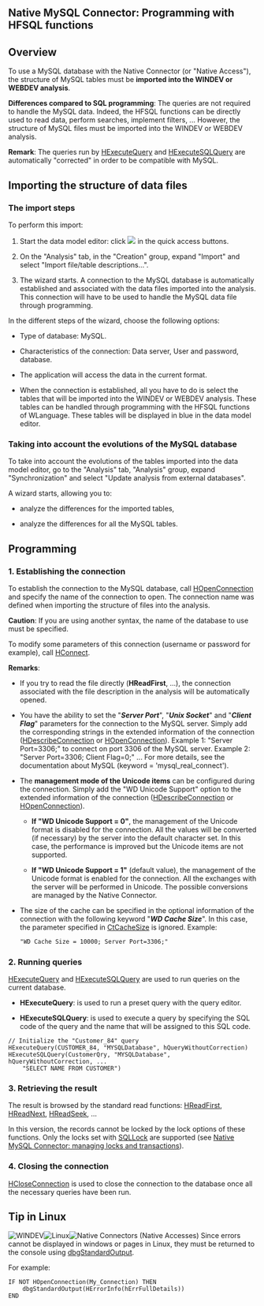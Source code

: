 


## Native MySQL Connector: Programming with HFSQL functions
			



<a name="NOTE1"></a>
<a name="NOTE1_1"></a>


## Overview
<a name="overview_ELTTEXTE000250"></a>
To use a MySQL database with the Native Connector (or "Native Access"), the structure of MySQL tables must be **imported into the WINDEV or WEBDEV analysis**.

**Differences compared to SQL programming**: The queries are not required to handle the MySQL data. Indeed, the HFSQL functions can be directly used to read data, perform searches, implement filters, ... However, the structure of MySQL files must be imported into the WINDEV or WEBDEV analysis.

**Remark**: The queries run by [HExecuteQuery](../WDLang4/3044080.md) and [HExecuteSQLQuery](../WDLang4/3044084.md) are automatically "corrected" in order to be compatible with MySQL.



<a name="NOTE2"></a>
<a name="NOTE2_1"></a>


## Importing the structure of data files
<a name="importing_the_structure_data_files_ELTTEXTE000280"></a>


### The import steps
<a name="the_import_steps_ELTPARAGRAPHE000030"></a>

To perform this import: 

1. Start the data model editor: click ![](https://doc.pcsoft.fr/en-US/images/image.awp?langid=3&name=Ico_Analyse.gif)
 in the quick access buttons.

2. On the "Analysis" tab, in the "Creation" group, expand "Import" and select "Import file/table descriptions...".

3. The wizard starts.  A connection to the MySQL database is automatically established and associated with the data files imported into the analysis. This connection will have to be used to handle the MySQL data file through programming.




In the different steps of the wizard, choose the following options:

- Type of database: MySQL. 

- Characteristics of the connection: Data server, User and password, database.  

- The application will access the data in the current format.

- When the connection is established, all you have to do is select the tables that will be imported into the WINDEV or WEBDEV analysis. These tables can be handled through programming with the HFSQL functions of WLanguage. These tables will be displayed in blue in the data model editor.



<a name="NOTE2_2"></a>


### Taking into account the evolutions of the MySQL database
<a name="taking_into_account_the_evolutions_the_mysql_database_ELTPARAGRAPHE000062"></a>

To take into account the evolutions of the tables imported into the data model editor, go to the "Analysis" tab, "Analysis" group, expand "Synchronization" and select "Update analysis from external databases".

A wizard starts, allowing you to:

- analyze the differences for the imported tables, 

- analyze the differences for all the MySQL tables.




<a name="NOTE3"></a>
<a name="NOTE3_1"></a>


## Programming
<a name="programming_ELTTEXTE000310"></a>


### 1. Establishing the connection
<a name="1_establishing_the_connection_ELTPARAGRAPHE000088"></a>

To establish the connection to the MySQL database, call [HOpenConnection](../WDLang4/3044107.md) and specify the name of the connection to open. The connection name was defined when importing the structure of files into the analysis.

**Caution**: If you are using another syntax, the name of the database to use must be specified.

To modify some parameters of this connection (username or password for example), call [HConnect](../WDLang4/3044263.md).

**Remarks**:

- If you try to read the file directly (**HReadFirst**, ...), the connection associated with the file description in the analysis will be automatically opened.

- You have the ability to set the "***Server Port***", "***Unix Socket***" and "***Client Flag***" parameters for the connection to the MySQL server. Simply add the corresponding strings in the extended information of the connection ([HDescribeConnection](../WDLang4/3044205.md) or [HOpenConnection](../WDLang4/3044107.md)).
	Example 1: "Server Port=3306;" to connect on port 3306 of the MySQL server.
	Example 2: "Server Port=3306; Client Flag=0;"
	...
	For more details, see the documentation about MySQL (keyword = 'mysql_real_connect').

- The **management mode of the Unicode items** can be configured during the connection. Simply add the "WD Unicode Support" option to the extended information of the connection ([HDescribeConnection](../WDLang4/3044205.md) or [HOpenConnection](../WDLang4/3044107.md)).

	- **If "WD Unicode Support = 0"**, the management of the Unicode format is disabled for the connection. All the values will be converted (if necessary) by the server into the default character set. In this case, the performance is improved but the Unicode items are not supported. 

	- **If "WD Unicode Support = 1"** (default value), the management of the Unicode format is enabled for the connection. All the exchanges with the server will be performed in Unicode. The possible conversions are managed by the Native Connector. 




- The size of the cache can be specified in the optional information of the connection with the following keyword "***WD Cache Size***". In this case, the parameter specified in [CtCacheSize](../Proprietes/2512027.md) is ignored. 
	Example:
	
	```txt
	"WD Cache Size = 10000; Server Port=3306;"
	```




<a name="NOTE3_2"></a>


### 2. Running queries
<a name="2_running_queries_ELTPARAGRAPHE000142"></a>

[HExecuteQuery](../WDLang4/3044080.md) and [HExecuteSQLQuery](../WDLang4/3044084.md) are used to run queries on the current database.

- **HExecuteQuery**: is used to run a preset query with the query editor.

- **HExecuteSQLQuery**: is used to execute a query by specifying the SQL code of the query and the name that will be assigned to this SQL code.



```wl
// Initialize the "Customer_84" query
HExecuteQuery(CUSTOMER_84, "MYSQLDatabase", hQueryWithoutCorrection)
HExecuteSQLQuery(CustomerQry, "MYSQLDatabase", hQueryWithoutCorrection, ...
	"SELECT NAME FROM CUSTOMER")
```

<a name="NOTE3_3"></a>


### 3. Retrieving the result
<a name="3_retrieving_the_result_ELTPARAGRAPHE000159"></a>

The result is browsed by the standard read functions: [HReadFirst](../WDLang4/3044051.md), [HReadNext](../WDLang4/3044037.md), [HReadSeek](../WDLang4/3044050.md), ...

In this version, the records cannot be locked by the lock options of these functions. Only the locks set with [SQLLock](../WDLang4/3072003.md) are supported (see [Native MySQL Connector: managing locks and transactions](../WDMySQL/5517005.md)).
<a name="NOTE3_4"></a>


### 4. Closing the connection
<a name="4_closing_the_connection_ELTPARAGRAPHE000183"></a>

[HCloseConnection](../WDLang4/3044095.md) is used to close the connection to the database once all the necessary queries have been run.

<a name="NOTE4"></a>
<a name="NOTE4_1"></a>


## Tip in Linux
<a name="tip_linux_ELTTEXTE000352"></a>
![WINDEV](https://doc.pcsoft.fr/ext/images/us/WD.png)![Linux](https://doc.pcsoft.fr/ext/images/us/LX.png)![Native Connectors (Native Accesses)](https://doc.pcsoft.fr/ext/images/us/AN.png) Since errors cannot be displayed in windows or pages in Linux, they must be returned to the console using [dbgStandardOutput](../WDLang1/3014020.md).

For example:


```wl
IF NOT HOpenConnection(My_Connection) THEN
	dbgStandardOutput(HErrorInfo(hErrFullDetails))
END
```



